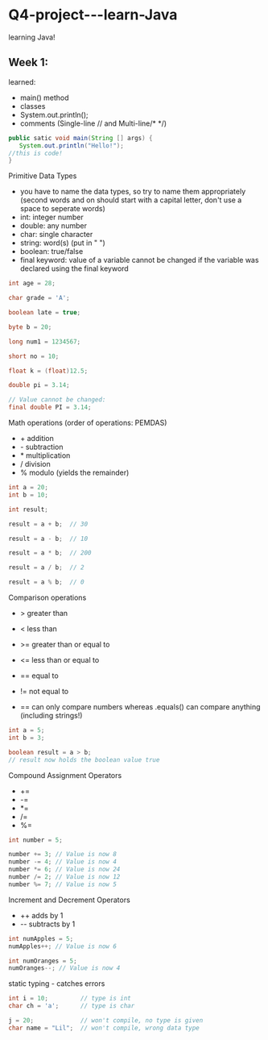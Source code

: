 # Q4-project---learn-Java
learning Java!

## Week 1:
learned:
- main() method
- classes
- System.out.println();
- comments (Single-line // and Multi-line/* */)

```java
public satic void main(String [] args) {
   System.out.println("Hello!");
//this is code!
}
```
Primitive Data Types
- you have to name the data types, so try to name them appropriately (second words and on should start with a capital letter, don't use a space to seperate words)
- int: integer number
- double: any number
- char: single character
- string: word(s) (put in " ")
- boolean: true/false
- final keyword: value of a variable cannot be changed if the variable was declared using the final keyword

```java
int age = 28; 

char grade = 'A';

boolean late = true;

byte b = 20;

long num1 = 1234567;

short no = 10;

float k = (float)12.5;

double pi = 3.14;

// Value cannot be changed:
final double PI = 3.14;
```

Math operations (order of operations: PEMDAS)
- \+ addition
- \- subtraction
- \* multiplication
- \/ division
- \% modulo (yields the remainder)

```java
int a = 20;
int b = 10;

int result;

result = a + b;  // 30

result = a - b;  // 10

result = a * b;  // 200

result = a / b;  // 2

result = a % b;  // 0
```

Comparison operations
- \> greater than
- \< less than
- \>= greater than or equal to
- \<= less than or equal to
- \== equal to
- \!= not equal to

- \== can only compare numbers whereas .equals() can compare anything (including strings!)

```java
int a = 5;
int b = 3;

boolean result = a > b;
// result now holds the boolean value true
```

Compound Assignment Operators
- \+=
- \-=
- \*=
- \/=
- \%=

```java
int number = 5;

number += 3; // Value is now 8
number -= 4; // Value is now 4
number *= 6; // Value is now 24
number /= 2; // Value is now 12
number %= 7; // Value is now 5
```

Increment and Decrement Operators
- \++ adds by 1
- \-- subtracts by 1

```java
int numApples = 5;
numApples++; // Value is now 6

int numOranges = 5;
numOranges--; // Value is now 4
```

static typing - catches errors

```java
int i = 10;         // type is int
char ch = 'a';      // type is char

j = 20;             // won't compile, no type is given
char name = "Lil";  // won't compile, wrong data type
```

